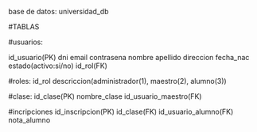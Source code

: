 base de datos:
universidad_db

#TABLAS

#usuarios:

id_usuario(PK)
dni
email
contrasena
nombre
apellido
direccion
fecha_nac
estado(activo:si/no)
id_rol(FK)


#roles:
id_rol
descriccion(administrador(1), maestro(2), alumno(3))


#clase:
id_clase(PK)
nombre_clase
id_usuario_maestro(FK)


#incripciones
id_inscripcion(PK)
id_clase(FK)
id_usuario_alumno(FK)
nota_alumno



